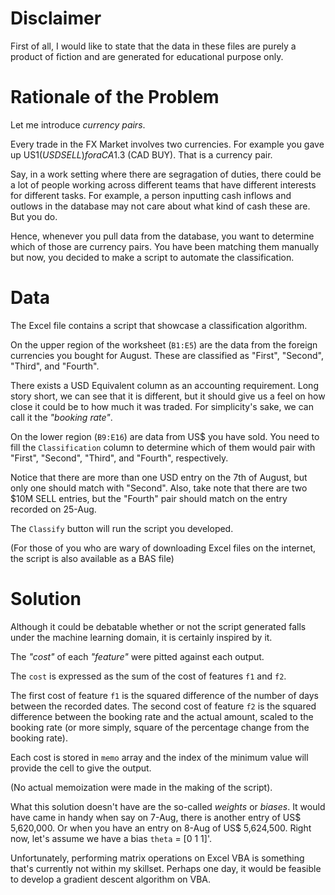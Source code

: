 # Disclaimer

First of all, I would like to state that the data in these files are purely a product of fiction and are generated for educational purpose only.

# Rationale of the Problem

Let me introduce *currency pairs*.

Every trade in the FX Market involves two currencies. For example you gave up US$1 (USD SELL) for a CA$1.3 (CAD BUY). That is a currency pair.

Say, in a work setting where there are segragation of duties, there could be a lot of people working across different teams that have different interests for different tasks. For example, a person inputting cash inflows and outlows in the database may not care about what kind of cash these are. But you do.

Hence, whenever you pull data from the database, you want to determine which of those are currency pairs. You have been matching them manually but now, you decided to make a script to automate the classification.


# Data

The Excel file contains a script that showcase a classification algorithm.

On the upper region of the worksheet (`B1:E5`) are the data from the foreign currencies you bought for August. These are classified as "First", "Second", "Third", and "Fourth".

There exists a USD Equivalent column as an accounting requirement. Long story short, we can see that it is different, but it should give us a feel on how close it could be to how much it was traded. For simplicity's sake, we can call it the *"booking rate"*.

On the lower region (`B9:E16`) are data from US$ you have sold. You need to fill the `Classification` column to determine which of them would pair with "First", "Second", "Third", and "Fourth", respectively.

Notice that there are more than one USD entry on the 7th of August, but only one should match with "Second". Also, take note that there are two $10M SELL entries, but the "Fourth" pair should match on the entry recorded on 25-Aug.

The `Classify` button will run the script you developed.

(For those of you who are wary of downloading Excel files on the internet, the script is also available as a BAS file)

# Solution

Although it could be debatable whether or not the script generated falls under the machine learning domain, it is certainly inspired by it.

The *"cost"* of each *"feature"* were pitted against each output.

The `cost` is expressed as the sum of the cost of features `f1` and `f2`.

The first cost of feature `f1` is the squared difference of the number of days between the recorded dates. The second cost of feature `f2` is the squared difference between the booking rate and the actual amount, scaled to the booking rate (or more simply, square of the percentage change from the booking rate).

Each cost is stored in `memo` array and the index of the minimum value will provide the cell to give the output.

(No actual memoization were made in the making of the script).

What this solution doesn't have are the so-called *weights* or *biases*. It would have came in handy when say on 7-Aug, there is another entry of US$ 5,620,000. Or when you have an entry on 8-Aug of US$ 5,624,500. Right now, let's assume we have a bias `theta` = [0 1 1]'.

Unfortunately, performing matrix operations on Excel VBA is something that's currently not within my skillset. Perhaps one day, it would be feasible to develop a gradient descent algorithm on VBA.

